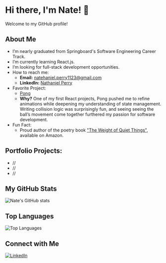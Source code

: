 # Hi there, I'm Nate! 👋

Welcome to my GitHub profile!

## About Me
- I’m nearly graduated from Springboard's Software Engineering Career Track.
- I’m currently learning React.js.
- I’m looking for full-stack development opportunities.
- How to reach me:
    - **Email:** [natehaniel.perry1123@gmail.com](mailto:natehaniel.perry1123@gmail.com)
    - **LinkedIn:** [Nathaniel Perry](https://www.linkedin.com/in/nathaniel-perry-646bb4326)
- Favorite Project:
    - [Pong](https://github.com/natep1123/Pong)  
    - **Why?** One of my first React projects, Pong pushed me to refine animations while deepening my understanding of state     management. Writing collision logic was surprisingly fun, and seeing seeing the ball’s movement come together furthered      my passion for software development.
- Fun Fact:
    - Proud author of the poetry book ["The Weight of Quiet Things"](https://a.co/d/0tqders), available on Amazon.

## Portfolio Projects:
- //
- //
- //

## My GitHub Stats
![Nate's GitHub stats](https://github-readme-stats.vercel.app/api?username=natep1123&show_icons=true&theme=radical)

## Top Languages
![Top Languages](https://github-readme-stats.vercel.app/api/top-langs/?username=natep1123&theme=radical&layout=compact)

## Connect with Me
[![LinkedIn](https://img.shields.io/badge/-LinkedIn-blue?style=flat&logo=LinkedIn&logoColor=white)](https://www.linkedin.com/in/nathaniel-perry-646bb4326)


